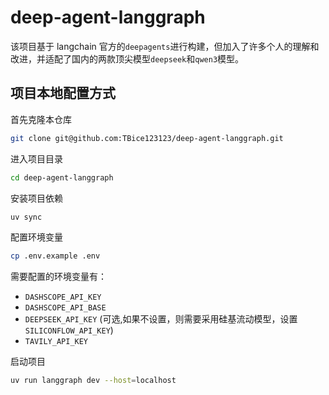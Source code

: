 # deep-agent-langgraph

该项目基于 langchain 官方的`deepagents`进行构建，但加入了许多个人的理解和改进，并适配了国内的两款顶尖模型`deepseek`和`qwen3`模型。

## 项目本地配置方式

首先克隆本仓库

```bash
git clone git@github.com:TBice123123/deep-agent-langgraph.git
```

进入项目目录

```bash
cd deep-agent-langgraph
```

安装项目依赖

```bash
uv sync
```

配置环境变量

```bash
cp .env.example .env
```

需要配置的环境变量有：

- `DASHSCOPE_API_KEY`
- `DASHSCOPE_API_BASE`
- `DEEPSEEK_API_KEY` (可选,如果不设置，则需要采用硅基流动模型，设置`SILICONFLOW_API_KEY`)
- `TAVILY_API_KEY`

启动项目

```bash
uv run langgraph dev --host=localhost
```
